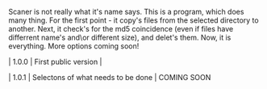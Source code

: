 Scaner is not really what it's name says. This is a program, which does many thing. For the first point - it copy's files
from the selected directory to another. Next, it check's for the md5 coincidence (even if files have differrent name's 
and\or different size), and delet's them. Now, it is everything. More options coming soon!
>
| 1.0.0 | First public version |
>
| 1.0.1 | Selectons of what needs to be done | COMING SOON
